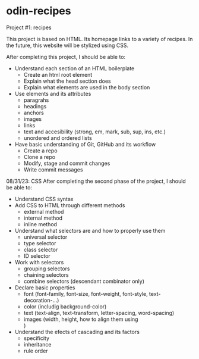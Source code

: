 # odin-recipes
Project #1: recipes

This project is based on HTML. Its homepage links to a variety of recipes. In the future, this website will be stylized using CSS. 

After completing this project, I should be able to:
* Understand each section of an HTML boilerplate
    * Create an html root element
    * Explain what the head section does
    * Explain what elements are used in the body section
* Use elements and its attributes
    * paragrahs
    * headings
    * anchors
    * images
    * links
    * text and accesibility (strong, em, mark, sub, sup, ins, etc.)
    * unordered and ordered lists
* Have basic understanding of Git, GitHub and its workflow
    * Create a repo
    * Clone a repo
    * Modify, stage and commit changes
    * Write commit messages

08/31/23: CSS
After completing the second phase of the project, I should be able to:
* Understand CSS syntax
* Add CSS to HTML through different methods
    * external method
    * internal method
    * inline method
* Understand what selectors are and how to properly use them
    * universal selector
    * type selector
    * class selector
    * ID selector
* Work with selectors
    * grouping selectors
    * chaining selectors
    * combine selectors (descendant combinator only)
* Declare basic properties
    * font (font-family, font-size, font-weight, font-style, text-decoration-...)
    * color (includig background-color)
    * text (text-align, text-transform, letter-spacing, word-spacing)
    * images (width, height, how to align them using <div>)
* Understand the efects of cascading and its factors
    * specificity
    * inheritance
    * rule order

    
